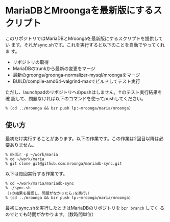 # MariaDBとMroongaを最新版にするスクリプト

このリポジトリではMariaDBとMroongaを最新版にするスクリプトを提供してい
ます。それがsync.shです。これを実行すると以下のことを自動でやってくれま
す。

  * リポジトリの取得
  * MariaDBのtrunkから最新の変更をマージ
  * 最新のgroonga/groonga-normalizer-mysql/mroongaをマージ
  * BUILD/compile-amd64-valgrind-maxでビルドしてテスト実行

ただし、launchpadのリポジトリへのpushはしません。↑のテスト実行結果を確
認して、問題なければ以下のコマンドを使ってpushしてください。

    % (cd ../mroonga && bzr push lp:~mroonga/maria/mroonga)

## 使い方

最初だけ実行することがあります。以下の作業です。この作業は2回目以降は必
要ありません。

    % mkdir -p ~/work/maria
    % cd ~/work/maria
    % git clone git@github.com:mroonga/mariadb-sync.git

以下は毎回実行する作業です。

    % cd ~/work/maria/mariadb-sync
    % ./sync.sh
    （↑の結果を確認し、問題がなかったら↓を実行。）
    % (cd ../mroonga && bzr push lp:~mroonga/maria/mroonga)

最初にsync.shを実行したときはMariaDBのリポジトリを `bzr branch` してく
るのでとても時間がかかります。（数時間単位）
